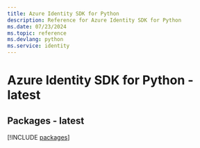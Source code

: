 ```yaml
---
title: Azure Identity SDK for Python
description: Reference for Azure Identity SDK for Python
ms.date: 07/23/2024
ms.topic: reference
ms.devlang: python
ms.service: identity
---
```

# Azure Identity SDK for Python - latest
## Packages - latest
[!INCLUDE [packages](identity-index.md)]